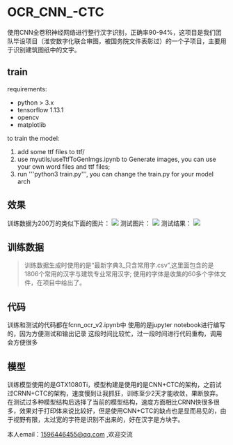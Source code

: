 # OCR_CNN_-CTC
使用CNN全卷积神经网络进行整行汉字识别，正确率90-94%，这项目是我们团队毕设项目（淮安数字化联合审图，被国务院文件表彰过）的一个子项目，主要用于识别建筑图纸中的文字。

## train
requirements:
* python > 3.x
* tensorflow  1.13.1
* opencv 
* matplotlib

to train the model:
1. add some ttf files to ttf/
2. use myutils/useTtfToGenImgs.ipynb to Generate images, you can use your own word files and ttf files;
3. run '''python3 train.py''', you can change the train.py for your model arch


## 效果
训练数据为200万的类似下面的图片：
![](https://github.com/mengjiexu/OCR_CNN_-CTC/raw/master/data/images_result/train.png)
测试图片：
![](https://github.com/mengjiexu/OCR_CNN_-CTC/raw/master/data/images_result/test.jpg)
测试结果：
![](https://github.com/mengjiexu/OCR_CNN_-CTC/raw/master/data/images_result/test2.png)


## 训练数据
> 训练数据生成时使用的是“最新字典3_只含常用字.csv”,这里面包含的是1806个常用的汉字与建筑专业常用汉字;
> 使用的字体是收集的60多个字体文件，在项目中给出了。

## 代码
训练和测试的代码都在fcnn_ocr_v2.ipynb中
使用的是jupyter notebook进行编写的，因为方便测试和输出记录
这段时间比较忙，过一段时间进行代码重构，调用会方便很多

## 模型
训练模型使用的是GTX1080Ti，模型构建是使用的是CNN+CTC的架构，之前试过CRNN+CTC的架构，速度慢到让我抓狂，训练至少2天才能收敛，果断放弃。
在测试过多种模型结构后选择了当前的模型结构，速度方面相比CRNN快很多很多，效果对于打印体来说比较好，但是使用CNN+CTC的缺点也是显而易见的，由于视野有限，太过宽的字符是识别不出来的，好在汉字是方块字。

本人email：1596446455@qq.com ,欢迎交流



